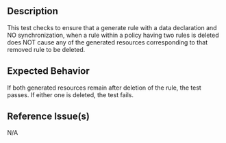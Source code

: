 ## Description

This test checks to ensure that a generate rule with a data declaration and NO synchronization, when a rule within a policy having two rules is deleted does NOT cause any of the generated resources corresponding to that removed rule to be deleted.

## Expected Behavior

If both generated resources remain after deletion of the rule, the test passes. If either one is deleted, the test fails.

## Reference Issue(s)

N/A